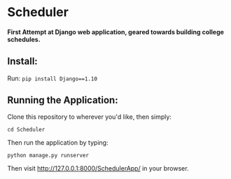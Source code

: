 # Scheduler

#### First Attempt at Django web application, geared towards building college schedules.

## Install: 
Run: `pip install Django==1.10 `

## Running the Application:
Clone this repository to wherever you'd like, then simply:

`cd Scheduler`

Then run the application by typing:

`python manage.py runserver`

Then visit http://127.0.0.1:8000/SchedulerApp/ in your browser.

